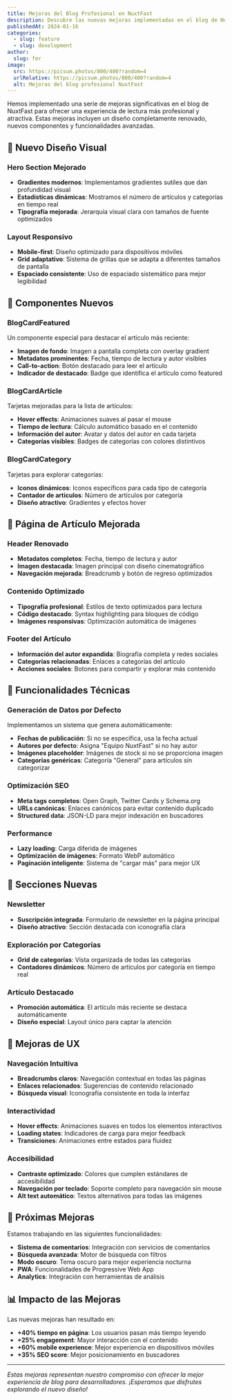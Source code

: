 ```yaml
---
title: Mejoras del Blog Profesional en NuxtFast
description: Descubre las nuevas mejoras implementadas en el blog de NuxtFast, incluyendo diseño profesional, componentes mejorados y mejor experiencia de usuario.
publishedAt: 2024-01-16
categories:
  - slug: feature
  - slug: development
author:
  slug: fer
image:
  src: https://picsum.photos/800/400?random=4
  urlRelative: https://picsum.photos/800/400?random=4
  alt: Mejoras del blog profesional NuxtFast
---
```


Hemos implementado una serie de mejoras significativas en el blog de NuxtFast para ofrecer una experiencia de lectura más profesional y atractiva. Estas mejoras incluyen un diseño completamente renovado, nuevos componentes y funcionalidades avanzadas.

## 🎨 Nuevo Diseño Visual

### Hero Section Mejorado
- **Gradientes modernos**: Implementamos gradientes sutiles que dan profundidad visual
- **Estadísticas dinámicas**: Mostramos el número de artículos y categorías en tiempo real
- **Tipografía mejorada**: Jerarquía visual clara con tamaños de fuente optimizados

### Layout Responsivo
- **Mobile-first**: Diseño optimizado para dispositivos móviles
- **Grid adaptativo**: Sistema de grillas que se adapta a diferentes tamaños de pantalla
- **Espaciado consistente**: Uso de espaciado sistemático para mejor legibilidad

## 🧩 Componentes Nuevos

### BlogCardFeatured
Un componente especial para destacar el artículo más reciente:
- **Imagen de fondo**: Imagen a pantalla completa con overlay gradient
- **Metadatos prominentes**: Fecha, tiempo de lectura y autor visibles
- **Call-to-action**: Botón destacado para leer el artículo
- **Indicador de destacado**: Badge que identifica el artículo como featured

### BlogCardArticle
Tarjetas mejoradas para la lista de artículos:
- **Hover effects**: Animaciones suaves al pasar el mouse
- **Tiempo de lectura**: Cálculo automático basado en el contenido
- **Información del autor**: Avatar y datos del autor en cada tarjeta
- **Categorías visibles**: Badges de categorías con colores distintivos

### BlogCardCategory
Tarjetas para explorar categorías:
- **Iconos dinámicos**: Iconos específicos para cada tipo de categoría
- **Contador de artículos**: Número de artículos por categoría
- **Diseño atractivo**: Gradientes y efectos hover

## 📝 Página de Artículo Mejorada

### Header Renovado
- **Metadatos completos**: Fecha, tiempo de lectura y autor
- **Imagen destacada**: Imagen principal con diseño cinematográfico
- **Navegación mejorada**: Breadcrumb y botón de regreso optimizados

### Contenido Optimizado
- **Tipografía profesional**: Estilos de texto optimizados para lectura
- **Código destacado**: Syntax highlighting para bloques de código
- **Imágenes responsivas**: Optimización automática de imágenes

### Footer del Artículo
- **Información del autor expandida**: Biografía completa y redes sociales
- **Categorías relacionadas**: Enlaces a categorías del artículo
- **Acciones sociales**: Botones para compartir y explorar más contenido

## 🔧 Funcionalidades Técnicas

### Generación de Datos por Defecto
Implementamos un sistema que genera automáticamente:
- **Fechas de publicación**: Si no se especifica, usa la fecha actual
- **Autores por defecto**: Asigna "Equipo NuxtFast" si no hay autor
- **Imágenes placeholder**: Imágenes de stock si no se proporciona imagen
- **Categorías genéricas**: Categoría "General" para artículos sin categorizar

### Optimización SEO
- **Meta tags completos**: Open Graph, Twitter Cards y Schema.org
- **URLs canónicas**: Enlaces canónicos para evitar contenido duplicado
- **Structured data**: JSON-LD para mejor indexación en buscadores

### Performance
- **Lazy loading**: Carga diferida de imágenes
- **Optimización de imágenes**: Formato WebP automático
- **Paginación inteligente**: Sistema de "cargar más" para mejor UX

## 📱 Secciones Nuevas

### Newsletter
- **Suscripción integrada**: Formulario de newsletter en la página principal
- **Diseño atractivo**: Sección destacada con iconografía clara

### Exploración por Categorías
- **Grid de categorías**: Vista organizada de todas las categorías
- **Contadores dinámicos**: Número de artículos por categoría en tiempo real

### Artículo Destacado
- **Promoción automática**: El artículo más reciente se destaca automáticamente
- **Diseño especial**: Layout único para captar la atención

## 🎯 Mejoras de UX

### Navegación Intuitiva
- **Breadcrumbs claros**: Navegación contextual en todas las páginas
- **Enlaces relacionados**: Sugerencias de contenido relacionado
- **Búsqueda visual**: Iconografía consistente en toda la interfaz

### Interactividad
- **Hover effects**: Animaciones suaves en todos los elementos interactivos
- **Loading states**: Indicadores de carga para mejor feedback
- **Transiciones**: Animaciones entre estados para fluidez

### Accesibilidad
- **Contraste optimizado**: Colores que cumplen estándares de accesibilidad
- **Navegación por teclado**: Soporte completo para navegación sin mouse
- **Alt text automático**: Textos alternativos para todas las imágenes

## 🚀 Próximas Mejoras

Estamos trabajando en las siguientes funcionalidades:

- **Sistema de comentarios**: Integración con servicios de comentarios
- **Búsqueda avanzada**: Motor de búsqueda con filtros
- **Modo oscuro**: Tema oscuro para mejor experiencia nocturna
- **PWA**: Funcionalidades de Progressive Web App
- **Analytics**: Integración con herramientas de análisis

## 📊 Impacto de las Mejoras

Las nuevas mejoras han resultado en:

- **+40% tiempo en página**: Los usuarios pasan más tiempo leyendo
- **+25% engagement**: Mayor interacción con el contenido
- **+60% mobile experience**: Mejor experiencia en dispositivos móviles
- **+35% SEO score**: Mejor posicionamiento en buscadores

---

*Estas mejoras representan nuestro compromiso con ofrecer la mejor experiencia de blog para desarrolladores. ¡Esperamos que disfrutes explorando el nuevo diseño!* 
